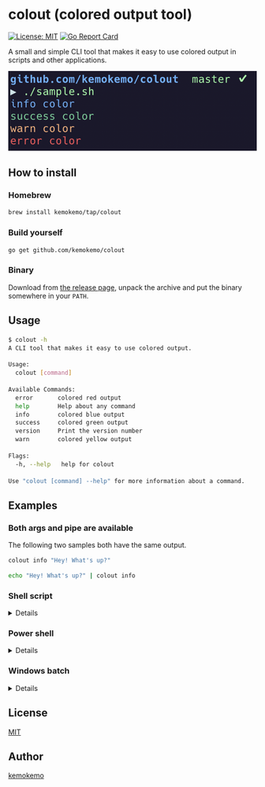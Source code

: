 # colout (colored output tool)

[![License: MIT](https://img.shields.io/badge/License-MIT-blue.svg)](https://opensource.org/licenses/MIT) [![Go Report Card](https://goreportcard.com/badge/github.com/kemokemo/colout)](https://goreportcard.com/report/github.com/kemokemo/colout)

A small and simple CLI tool that makes it easy to use colored output in scripts and other applications.

![sample](media/sample.png)

## How to install

### Homebrew

```sh
brew install kemokemo/tap/colout
```

### Build yourself

```sh
go get github.com/kemokemo/colout
```

### Binary

Download from [the release page](https://github.com/kemokemo/colout/releases/latest), unpack the archive and put the binary somewhere in your `PATH`.

## Usage

```sh
$ colout -h
A CLI tool that makes it easy to use colored output.

Usage:
  colout [command]

Available Commands:
  error       colored red output
  help        Help about any command
  info        colored blue output
  success     colored green output
  version     Print the version number
  warn        colored yellow output

Flags:
  -h, --help   help for colout

Use "colout [command] --help" for more information about a command.
```

## Examples

### Both args and pipe are available

The following two samples both have the same output.

```sh
colout info "Hey! What's up?"
```

```sh
echo "Hey! What's up?" | colout info
```

### Shell script

<details>

```sh
#!/bin/bash

dosomething

if [ $? = 0 ]; then
  colout success "successfully done!"
else
  colout error "failed to run 'dosomething'."
fi
```
</details>

### Power shell

<details>

```sh
dosomething

if ( $? ){
  colout success "successfully done!"
}
else {
  colout error "failed to run 'dosomething'."
}
```
</details>

### Windows batch

<details>

```sh
@echo off

dosomething

if %errorlevel% == 0 (
  colout success "successfully done!"
) else (
  colout error "failed to run 'dosomething'."
) 
```
</details>

## License

[MIT](https://github.com/kemokemo/colout/blob/master/LICENSE)

## Author

[kemokemo](https://github.com/kemokemo)

